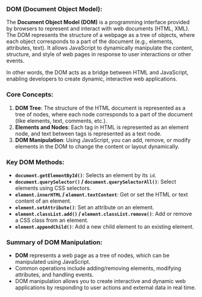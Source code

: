 ### DOM (Document Object Model):

The **Document Object Model (DOM)** is a programming interface provided by browsers to represent and interact with web documents (HTML, XML). The DOM represents the structure of a webpage as a tree of objects, where each object corresponds to a part of the document (e.g., elements, attributes, text). It allows JavaScript to dynamically manipulate the content, structure, and style of web pages in response to user interactions or other events.

In other words, the DOM acts as a bridge between HTML and JavaScript, enabling developers to create dynamic, interactive web applications.

### Core Concepts:

1. **DOM Tree**: The structure of the HTML document is represented as a tree of nodes, where each node corresponds to a part of the document (like elements, text, comments, etc.).
2. **Elements and Nodes**: Each tag in HTML is represented as an element node, and text between tags is represented as a text node.
3. **DOM Manipulation**: Using JavaScript, you can add, remove, or modify elements in the DOM to change the content or layout dynamically.

### Key DOM Methods:

- **`document.getElementById()`**: Selects an element by its `id`.
- **`document.querySelector()` / `document.querySelectorAll()`**: Select elements using CSS selectors.
- **`element.innerHTML` / `element.textContent`**: Get or set the HTML or text content of an element.
- **`element.setAttribute()`**: Set an attribute on an element.
- **`element.classList.add()` / `element.classList.remove()`**: Add or remove a CSS class from an element.
- **`element.appendChild()`**: Add a new child element to an existing element.




### Summary of DOM Manipulation:

- **DOM** represents a web page as a tree of nodes, which can be manipulated using JavaScript.
- Common operations include adding/removing elements, modifying attributes, and handling events.
- DOM manipulation allows you to create interactive and dynamic web applications by responding to user actions and external data in real time.